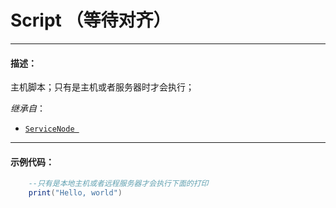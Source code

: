 # Script （等待对齐）
-----------------------------------------------------------------------------------------
#### 描述：

主机脚本；只有是主机或者服务器时才会执行；

*继承自*：
* [`ServiceNode `](/Api/Class/NoType/ServiceNode.md)

-----------------------------------------------------------------------------------------
#### 示例代码：

```lua
	--只有是本地主机或者远程服务器才会执行下面的打印
	print("Hello, world")
```
